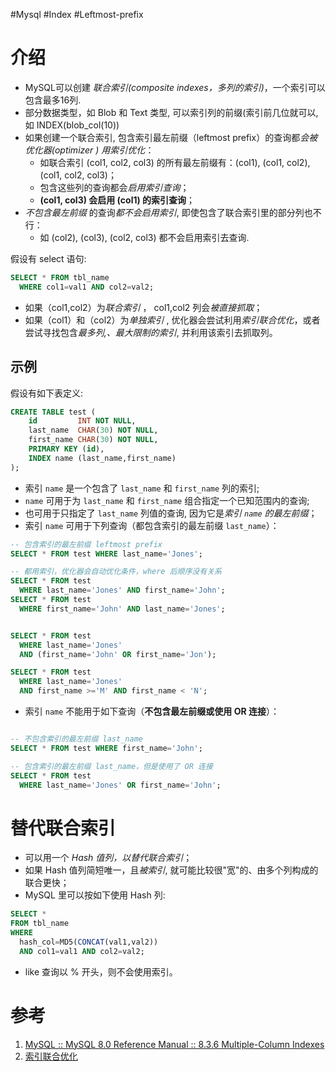 #Mysql #Index #Leftmost-prefix

# 介绍
- MySQL可以创建 *联合索引(composite indexes，多列的索引)*，一个索引可以包含最多16列. 
- 部分数据类型，如 Blob 和 Text 类型, 可以索引列的前缀(索引前几位就可以, 如 INDEX(blob_col(10))
- 如果创建一个联合索引, 包含索引最左前缀（leftmost prefix）的查询都*会被优化器(optimizer ) 用索引优化*：
	- 如联合索引 (col1, col2, col3) 的所有最左前缀有：(col1), (col1, col2), (col1, col2, col3)；
	- 包含这些列的查询都会*启用索引查询*；
	- **(col1, col3) 会启用 (col1) 的索引查询**；
- *不包含最左前缀* 的查询*都不会启用索引*, 即使包含了联合索引里的部分列也不行：
	- 如 (col2), (col3), (col2, col3) 都不会启用索引去查询.  

假设有 select 语句:
```sql
SELECT * FROM tbl_name
  WHERE col1=val1 AND col2=val2;
```
- 如果（col1,col2）为*联合索引* ， col1,col2 列会*被直接抓取*；
- 如果（col1）和（col2）为*单独索引* , 优化器会尝试利用*索引联合优化*，或者尝试寻找包含*最多列,、最大限制的索引*, 并利用该索引去抓取列。

## 示例
假设有如下表定义:

```sql
CREATE TABLE test (
    id         INT NOT NULL,
    last_name  CHAR(30) NOT NULL,
    first_name CHAR(30) NOT NULL,
    PRIMARY KEY (id),
    INDEX name (last_name,first_name)
);
```

- 索引 `name` 是一个包含了 `last_name` 和 `first_name` 列的索引;
- `name` 可用于为 `last_name` 和 `first_name` 组合指定一个已知范围内的查询;
- 也可用于只指定了 `last_name` 列值的查询, 因为它是*索引 `name` 的最左前缀*；
-  索引 `name` 可用于下列查询（都包含索引的最左前缀 `last_name`）：
```sql
-- 包含索引的最左前缀 leftmost prefix
SELECT * FROM test WHERE last_name='Jones';

-- 都用索引，优化器会自动优化条件，where 后顺序没有关系
SELECT * FROM test
  WHERE last_name='Jones' AND first_name='John';
SELECT * FROM test
  WHERE first_name='John' AND last_name='Jones';


SELECT * FROM test
  WHERE last_name='Jones'
  AND (first_name='John' OR first_name='Jon');

SELECT * FROM test
  WHERE last_name='Jones'
  AND first_name >='M' AND first_name < 'N';
```

- 索引 `name` 不能用于如下查询（**不包含最左前缀或使用 OR 连接**）：
```sql

-- 不包含索引的最左前缀 last_name
SELECT * FROM test WHERE first_name='John';

-- 包含索引的最左前缀 last_name，但是使用了 OR 连接
SELECT * FROM test
  WHERE last_name='Jones' OR first_name='John';
```

  
  
# 替代联合索引
- 可以用一个 *Hash 值列，以替代联合索引*；
- 如果 Hash 值列简短唯一，且*被索引*, 就可能比较很"宽"的、由多个列构成的联合更快；
- MySQL 里可以按如下使用 Hash 列:

```sql
SELECT * 
FROM tbl_name
WHERE 
  hash_col=MD5(CONCAT(val1,val2))
  AND col1=val1 AND col2=val2;
```

-   like 查询以 % 开头，则不会使用索引。

# 参考
1. [MySQL :: MySQL 8.0 Reference Manual :: 8.3.6 Multiple-Column Indexes](https://dev.mysql.com/doc/refman/8.0/en/multiple-column-indexes.html)
2. [索引联合优化](https://dev.mysql.com/doc/refman/8.0/en/index-merge-optimization.html)